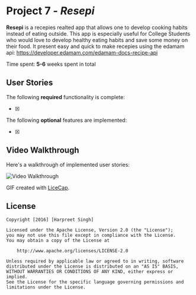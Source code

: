# Project 7 - *Resepi*

**Resepi** is a recepies realted app that allows one to develop cooking habits instead of eating outside. This app is especially useful for College Students who would love to develop healthy eating habits and save some money on their food. It present easy and quick to make recepies using the edamam api: https://developer.edamam.com/edamam-docs-recipe-api

Time spent: **5-6** weeks spent in total

## User Stories

The following **required** functionality is complete:

- [x] 

The following **optional** features are implemented:

- [x] 

## Video Walkthrough 

Here's a walkthrough of implemented user stories:

<img src='' title='Video Walkthrough' width='' alt='Video Walkthrough' />

GIF created with [LiceCap](http://www.cockos.com/licecap/).

## License

    Copyright [2016] [Harpreet Singh]

    Licensed under the Apache License, Version 2.0 (the "License");
    you may not use this file except in compliance with the License.
    You may obtain a copy of the License at

        http://www.apache.org/licenses/LICENSE-2.0

    Unless required by applicable law or agreed to in writing, software
    distributed under the License is distributed on an "AS IS" BASIS,
    WITHOUT WARRANTIES OR CONDITIONS OF ANY KIND, either express or implied.
    See the License for the specific language governing permissions and
    limitations under the License.
